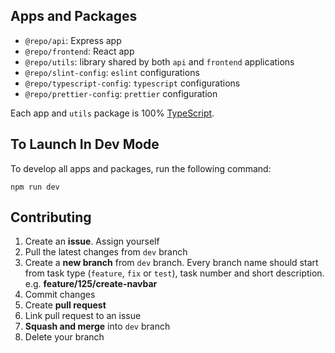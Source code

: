## Apps and Packages

- `@repo/api`: Express app
- `@repo/frontend`: React app
- `@repo/utils`: library shared by both `api` and `frontend` applications
- `@repo/slint-config`: `eslint` configurations
- `@repo/typescript-config`: `typescript` configurations
- `@repo/prettier-config`: `prettier` configuration

Each app and `utils` package is 100% [TypeScript](https://www.typescriptlang.org/).

## To Launch In Dev Mode

To develop all apps and packages, run the following command:

```
npm run dev
```


## Contributing

1. Create an **issue**. Assign yourself
2. Pull the latest changes from `dev` branch
3. Create a **new branch** from `dev` branch. Every branch name should start from task type (`feature`, `fix` or
   `test`), task number and short description. e.g. **feature/125/create-navbar**
4. Commit changes
5. Create **pull request**
6. Link pull request to an issue
7. **Squash and merge** into `dev` branch
8. Delete your branch
